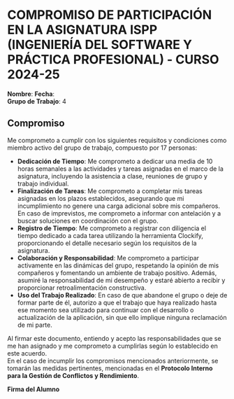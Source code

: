# COMPROMISO DE PARTICIPACIÓN EN LA ASIGNATURA ISPP (INGENIERÍA DEL SOFTWARE Y PRÁCTICA PROFESIONAL) - CURSO 2024-25

**Nombre**: 
**Fecha**:  
**Grupo de Trabajo**: 4  

## Compromiso

Me comprometo a cumplir con los siguientes requisitos y condiciones como miembro activo del grupo de trabajo, compuesto por 17 personas:

- **Dedicación de Tiempo**: Me comprometo a dedicar una media de 10 horas semanales a las actividades y tareas asignadas en el marco de la asignatura, incluyendo la asistencia a clase, reuniones de grupo y trabajo individual.
- **Finalización de Tareas**: Me comprometo a completar mis tareas asignadas en los plazos establecidos, asegurando que mi incumplimiento no genere una carga adicional sobre mis compañeros. En caso de imprevistos, me comprometo a informar con antelación y a buscar soluciones en coordinación con el grupo.
- **Registro de Tiempo**: Me comprometo a registrar con diligencia el tiempo dedicado a cada tarea utilizando la herramienta Clockify, proporcionando el detalle necesario según los requisitos de la asignatura.
- **Colaboración y Responsabilidad**: Me comprometo a participar activamente en las dinámicas del grupo, respetando la opinión de mis compañeros y fomentando un ambiente de trabajo positivo. Además, asumiré la responsabilidad de mi desempeño y estaré abierto a recibir y proporcionar retroalimentación constructiva.
- **Uso del Trabajo Realizado**: En caso de que abandone el grupo o deje de formar parte de él, autorizo a que el trabajo que haya realizado hasta ese momento sea utilizado para continuar con el desarrollo o actualización de la aplicación, sin que ello implique ninguna reclamación de mi parte.

Al firmar este documento, entiendo y acepto las responsabilidades que se me han asignado y me comprometo a cumplirlas según lo establecido en este acuerdo.  
En el caso de incumplir los compromisos mencionados anteriormente, se tomarán las medidas pertinentes, mencionadas en el **Protocolo Interno para la Gestión de Conflictos y Rendimiento**.

**Firma del Alumno**

